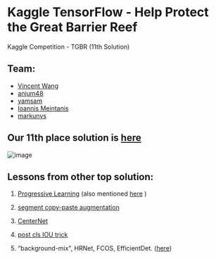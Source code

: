 # Kaggle TensorFlow - Help Protect the Great Barrier Reef
Kaggle Competition - TGBR (11th Solution)

## Team: 
- [Vincent Wang](https://www.kaggle.com/vincentwang25)
- [anjum48](https://www.kaggle.com/anjum48)
- [yamsam](https://www.kaggle.com/yamsam)
- [Ioannis Meintanis](https://www.kaggle.com/imeintanis)
- [markunys](https://www.kaggle.com/markunys)

## Our 11th place solution is [here](https://www.kaggle.com/c/tensorflow-great-barrier-reef/discussion/307718)

![image](https://github.com/user-attachments/assets/c1505084-6ba3-4260-b97b-c4748b7951c9)


## Lessons from other top solution:

1. [Progressive Learning](https://www.kaggle.com/c/tensorflow-great-barrier-reef/discussion/307691)  (also mentioned [here](https://www.kaggle.com/c/tensorflow-great-barrier-reef/discussion/307669) )
2. [segment copy-paste augmentation](https://www.kaggle.com/c/tensorflow-great-barrier-reef/discussion/307669)

3. [CenterNet](https://www.kaggle.com/c/tensorflow-great-barrier-reef/discussion/307626)
4. [post cls IOU trick](https://www.kaggle.com/c/tensorflow-great-barrier-reef/discussion/307619)
5.  “background-mix", HRNet, FCOS, EfficientDet. ([here](https://www.kaggle.com/c/tensorflow-great-barrier-reef/discussion/307707))
